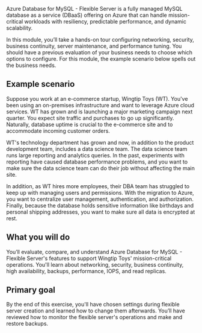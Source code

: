 Azure Database for MySQL - Flexible Server is a fully managed MySQL database as a service (DBaaS) offering on Azure that can handle mission-critical workloads with resiliency, predictable performance, and dynamic scalability. 

In this module, you’ll take a hands-on tour configuring networking, security, business continuity, server maintenance, and performance tuning. You should have a previous evaluation of your business needs to choose which options to configure. For this module, the example scenario below spells out the business needs.

## Example scenario

Suppose you work at an e-commerce startup, Wingtip Toys (WT). You've been using an on-premises infrastructure and want to leverage Azure cloud services. WT has grown and is launching a major marketing campaign next quarter. You expect site traffic and purchases to go up significantly. Naturally, database uptime is crucial to the e-commerce site and to accommodate incoming customer orders.  

WT's technology department has grown and now, in addition to the product development team, includes a data science team. The data science team runs large reporting and analytics queries. In the past, experiments with reporting have caused database performance problems, and you want to make sure the data science team can do their job without affecting the main site.  

In addition, as WT hires more employees, their DBA team has struggled to keep up with managing users and permissions. With the migration to Azure, you want to centralize user management, authentication, and authorization.  Finally, because the database holds sensitive information like birthdays and personal shipping addresses, you want to make sure all data is encrypted at rest.

## What you will do

You’ll evaluate, compare, and understand Azure Database for MySQL - Flexible Server's features to support Wingtip Toys' mission-critical operations. You'll learn about networking, security, business continuity, high availability, backups, performance, IOPS, and read replicas. 

## Primary goal

By the end of this exercise, you'll have chosen settings during flexible server creation and learned how to change them afterwards. You’ll have reviewed how to monitor the flexible server's operations and make and restore backups. 
